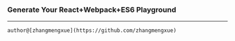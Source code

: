 ### Generate Your React+Webpack+ES6  Playground
--------------------------------------

    author@[zhangmengxue](https://github.com/zhangmengxue)
